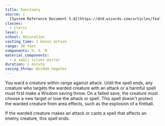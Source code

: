 ```yaml
---
title: Sanctuary
source: |
  [System Reference Document 5.0](https://dnd.wizards.com/articles/features/systems-reference-document-srd)
classes:
  - Cleric
level: 1
school: Abjuration
casting_time: 1 bonus action
range: 30 feet
components: V, S, M
material_components:
  - a small silver mirror
duration: 1 minute
saving_throw: Wisdom negates
---
```


You ward a creature within range against attack. Until the spell ends, any creature who targets the warded creature with an attack or a harmful spell must first make a Wisdom saving throw. On a failed save, the creature must choose a new target or lose the attack or spell. This spell doesn't protect the warded creature from area effects, such as the explosion of a fireball.

If the warded creature makes an attack or casts a spell that affects an enemy creature, this spell ends.
